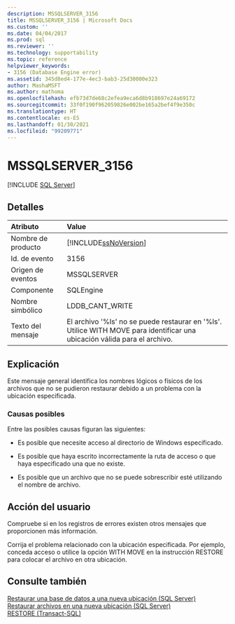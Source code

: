 ```yaml
---
description: MSSQLSERVER_3156
title: MSSQLSERVER_3156 | Microsoft Docs
ms.custom: ''
ms.date: 04/04/2017
ms.prod: sql
ms.reviewer: ''
ms.technology: supportability
ms.topic: reference
helpviewer_keywords:
- 3156 (Database Engine error)
ms.assetid: 345d8ed4-177e-4ec3-bab3-25d30000e323
author: MashaMSFT
ms.author: mathoma
ms.openlocfilehash: efb73d7de68c2efea9eca6d8b918697e24a69172
ms.sourcegitcommit: 33f0f190f962059826e002be165a2bef4f9e350c
ms.translationtype: HT
ms.contentlocale: es-ES
ms.lasthandoff: 01/30/2021
ms.locfileid: "99209771"
---
```

# <a name="mssqlserver_3156"></a>MSSQLSERVER_3156
 [!INCLUDE [SQL Server](../../includes/applies-to-version/sqlserver.md)]
  
## <a name="details"></a>Detalles  
  
| Atributo | Value |  
| :-------- | :---- |  
|Nombre de producto|[!INCLUDE[ssNoVersion](../../includes/ssnoversion-md.md)]|  
|Id. de evento|3156|  
|Origen de eventos|MSSQLSERVER|  
|Componente|SQLEngine|  
|Nombre simbólico|LDDB_CANT_WRITE|  
|Texto del mensaje|El archivo '%ls' no se puede restaurar en '%ls'. Utilice WITH MOVE para identificar una ubicación válida para el archivo.|  
  
## <a name="explanation"></a>Explicación  
Este mensaje general identifica los nombres lógicos o físicos de los archivos que no se pudieron restaurar debido a un problema con la ubicación especificada.  
  
### <a name="possible-causes"></a>Causas posibles  
Entre las posibles causas figuran las siguientes:  
  
-   Es posible que necesite acceso al directorio de Windows especificado.  
  
-   Es posible que haya escrito incorrectamente la ruta de acceso o que haya especificado una que no existe.  
  
-   Es posible que un archivo que no se puede sobrescribir esté utilizando el nombre de archivo.  
  
## <a name="user-action"></a>Acción del usuario  
Compruebe si en los registros de errores existen otros mensajes que proporcionen más información.  
  
Corrija el problema relacionado con la ubicación especificada. Por ejemplo, conceda acceso o utilice la opción WITH MOVE en la instrucción RESTORE para colocar el archivo en otra ubicación.  
  
## <a name="see-also"></a>Consulte también  
[Restaurar una base de datos a una nueva ubicación &#40;SQL Server&#41;](~/relational-databases/backup-restore/restore-a-database-to-a-new-location-sql-server.md)  
[Restaurar archivos en una nueva ubicación &#40;SQL Server&#41;](~/relational-databases/backup-restore/restore-files-to-a-new-location-sql-server.md)  
[RESTORE &#40;Transact-SQL&#41;](~/t-sql/statements/restore-statements-transact-sql.md)  
  
